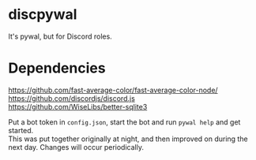 # discpywal
It's pywal, but for Discord roles.

# Dependencies
https://github.com/fast-average-color/fast-average-color-node/  
https://github.com/discordjs/discord.js  
https://github.com/WiseLibs/better-sqlite3  
    
Put a bot token in `config.json`, start the bot and run `pywal help` and get started.  
This was put together originally at night, and then improved on during the next day. Changes will occur periodically.
